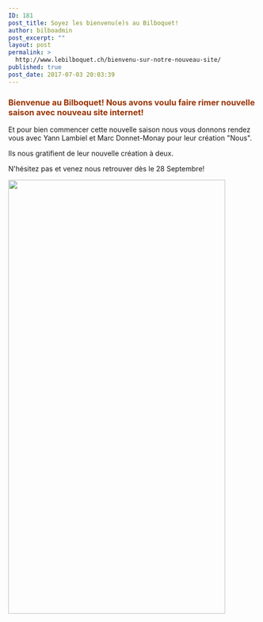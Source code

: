 ```yaml
---
ID: 181
post_title: Soyez les bienvenu(e)s au Bilboquet!
author: bilboadmin
post_excerpt: ""
layout: post
permalink: >
  http://www.lebilboquet.ch/bienvenu-sur-notre-nouveau-site/
published: true
post_date: 2017-07-03 20:03:39
---
```

<h3 style="text-align: left;"><strong><span style="color: #993300;">Bienvenue au Bilboquet! </span></strong><strong><span style="color: #993300;">Nous avons voulu faire rimer nouvelle saison avec nouveau site internet!</span></strong></h3>
<p style="text-align: left;">Et pour bien commencer cette nouvelle saison nous vous donnons rendez vous avec Yann Lambiel et Marc Donnet-Monay pour leur création "Nous".</p>
<p style="text-align: left;">Ils nous gratifient de leur nouvelle création à deux.</p>
<p style="text-align: left;">N'hésitez pas et venez nous retrouver dès le 28 Septembre!</p>
<img class="wp-image-52 size-full alignleft" src="http://www.lebilboquet.ch/wp-content/uploads/2017/06/1.Lambiel-Donnet.jpg" alt="" width="438" height="875" />